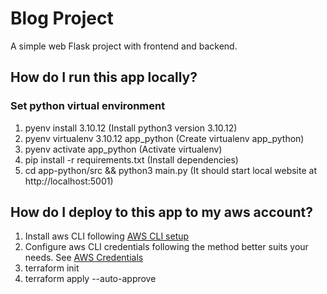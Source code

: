 # Blog Project

A simple web Flask project with frontend and backend. 

## How do I run this app locally?

### Set python virtual environment
1. pyenv install 3.10.12 (Install python3 version 3.10.12)
2. pyenv virtualenv 3.10.12 app_python (Create virtualenv app_python)
3. pyenv activate app_python (Activate virtualenv)
4. pip install -r requirements.txt (Install dependencies)
5. cd app-python/src && python3 main.py (It should start local website at http://localhost:5001)

## How do I deploy to this app to my aws account?
1. Install aws CLI following [AWS CLI setup](https://docs.aws.amazon.com/cli/v1/userguide/install-linux.html)
2. Configure aws CLI credentials following the method better suits your needs. See [AWS Credentials](https://docs.aws.amazon.com/cli/v1/userguide/cli-chap-configure.html)
2. terraform init
3. terraform apply --auto-approve
